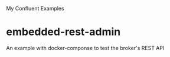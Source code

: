 My Confluent Examples

# embedded-rest-admin

An example with docker-componse to test the broker's REST API